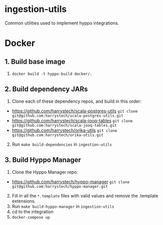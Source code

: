 # ingestion-utils
Common utilities used to implement hyppo integrations.

# Docker

## 1. Build base image

1. `docker build -t hyppo-build docker/.`

## 2. Build dependency JARs

1. Clone each of these dependency repos, and build in this order:
  * https://github.com/harrystech/scala-postgres-utils
    `git clone git@github.com:harrystech/scala-postgres-utils.git`
  * https://github.com/harrystech/scala-jooq-tables
    `git clone git@github.com:harrystech/scala-jooq-tables.git`
  * https://github.com/harrystech/orika-utils
    `git clone git@github.com:harrystech/orika-utils.git`
2. Run `make build-dependencies` in `ingestion-utils`

## 3. Build Hyppo Manager

1. Clone the Hyppo Manager repo:
  * https://github.com/harrystech/hyppo-manager
    `git clone git@github.com:harrystech/hyppo-manager.git`
2. Fill in all the `*.template` files with valid values and remove the .template extensions.
3. Run `make build-hyppo-manager` in `ingestion-utils`
4. cd to the integration
5. `docker-compose up`

